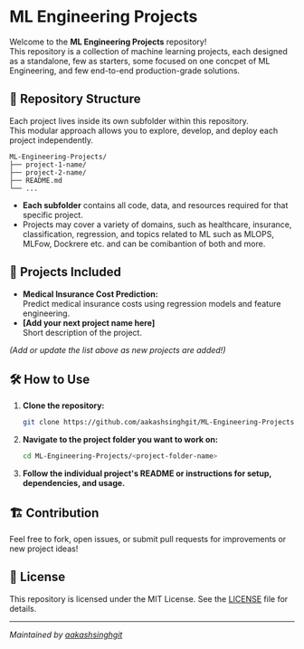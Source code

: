 # ML Engineering Projects

Welcome to the **ML Engineering Projects** repository!  
This repository is a collection of machine learning projects, each designed as a standalone, few as starters, some focused on one concpet of ML Engineering, and few end-to-end production-grade solutions.

## 📁 Repository Structure

Each project lives inside its own subfolder within this repository.  
This modular approach allows you to explore, develop, and deploy each project independently.

```
ML-Engineering-Projects/
├── project-1-name/
├── project-2-name/
├── README.md
└── ...
```

- **Each subfolder** contains all code, data, and resources required for that specific project.
- Projects may cover a variety of domains, such as healthcare, insurance, classification, regression, and topics related to ML such as MLOPS, MLFow, Dockrere etc. and can be comibantion of both and more.

## 🚀 Projects Included

- **Medical Insurance Cost Prediction:**  
  Predict medical insurance costs using regression models and feature engineering.
- **[Add your next project name here]**  
  Short description of the project.

*(Add or update the list above as new projects are added!)*

## 🛠️ How to Use

1. **Clone the repository:**
   ```bash
   git clone https://github.com/aakashsinghgit/ML-Engineering-Projects.git
   ```
2. **Navigate to the project folder you want to work on:**
   ```bash
   cd ML-Engineering-Projects/<project-folder-name>
   ```
3. **Follow the individual project's README or instructions for setup, dependencies, and usage.**

## 🏗️ Contribution

Feel free to fork, open issues, or submit pull requests for improvements or new project ideas!

## 📄 License

This repository is licensed under the MIT License. See the [LICENSE](LICENSE) file for details.

---
*Maintained by [aakashsinghgit](https://github.com/aakashsinghgit)*
